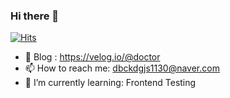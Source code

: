 ### Hi there 👋
[![Hits](https://hits.seeyoufarm.com/api/count/incr/badge.svg?url=https%3A%2F%2Fgithub.com%2Fdbckdgjs369&count_bg=%2379C83D&title_bg=%23555555&icon=&icon_color=%23E7E7E7&title=hits&edge_flat=false)](https://hits.seeyoufarm.com)
- 🦋 Blog : https://velog.io/@doctor
- 📫 How to reach me: dbckdgjs1130@naver.com
- 🌱 I’m currently learning: Frontend Testing


<!--
**dbckdgjs369/dbckdgjs369** is a ✨ _special_ ✨ repository because its `README.md` (this file) appears on your GitHub profile.

Here are some ideas to get you started:


- 👯 I’m looking to collaborate on ...
- 🤔 I’m looking for help with ...
- 🔭 I’m currently working on ...
- 💬 Ask me about ...

- 😄 Pronouns: ...
- ⚡ Fun fact: ...
-->
